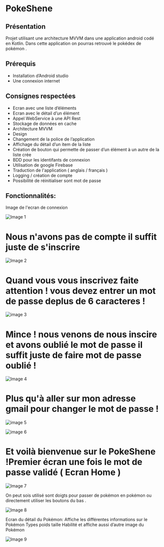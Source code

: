 # PokeShene

## Présentation 
Projet utilisant une architecture MVVM dans une application android codé en Kotlin.
Dans cette application on pourras retrouvé le pokédex de pokémon .

## Prérequis
* Installation d’Android studio
* Une connexion internet

## Consignes respectées
* Ecran avec une liste d’éléments 
* Ecran avec le détail d’un élément
* Appel WebService à une API Rest
* Stockage de données en cache 
* Architecture MVVM
* Design
* Changement de la police de l’application 
* Affichage du détail d’un item de la liste
* Création de bouton qui permette de passer d’un élément à un autre de la liste crée
* BDD pour les identifants de connexion
* Utilisation de google Firebase
* Traduction de l'application ( anglais / français )
* Logging / création de compte
* Possibilité de réinitialiser sont mot de passe 

## Fonctionnalités:
Image de l'ecran de connexion

![Image 1](https://github.com/AmirMss/PokesheneV2/blob/master/image/Page%201.jpg)



# Nous n'avons pas de compte il suffit juste de s'inscrire 


![Image 2](https://github.com/AmirMss/PokesheneV2/blob/master/image/creation%20de%20compte.jpg)



# Quand vous vous inscrivez faite attention ! vous devez entrer un mot de passe deplus de 6 caracteres !



![image 3](https://github.com/AmirMss/PokesheneV2/blob/master/image/mot%20de%20passe%20valide.jpg)



# Mince ! nous venons de nous inscire et avons oublié le mot de passe il suffit juste de faire mot de passe oublié !



![Image 4](https://github.com/AmirMss/PokesheneV2/blob/master/image/reset.jpg)



# Plus qu'à aller sur mon adresse gmail pour changer le mot de passe !


![image 5](https://github.com/AmirMss/PokesheneV2/blob/master/image/gmail.png)



![image 6](https://github.com/AmirMss/PokesheneV2/blob/master/image/gmail1.png)


# Et voilà bienvenue sur le PokeShene !Premier écran une fois le mot de passe validé ( Ecran Home ) 

![Image 7](https://github.com/AmirMss/PokeShene/blob/master/image/Capture%20d%E2%80%99%C3%A9cran%202020-05-17%20%C3%A0%2006.31.45.png)

On peut sois utilisé sont doigts pour passer de pokémon en pokémon ou directement utiliser les boutons du bas .

![Image 8](https://github.com/AmirMss/PokeShene/blob/master/image/Capture%20d%E2%80%99%C3%A9cran%202020-05-17%20%C3%A0%2006.31.51.png)

Ecran du détail du Pokémon:
Affiche les différentes informations sur le Pokémon 
Types poids taille Habilité et affiche aussi d’autre image du Pokémon

![Image 9](https://github.com/AmirMss/PokeShene/blob/master/image/Capture%20d%E2%80%99%C3%A9cran%202020-05-17%20%C3%A0%2006.32.03.png)
